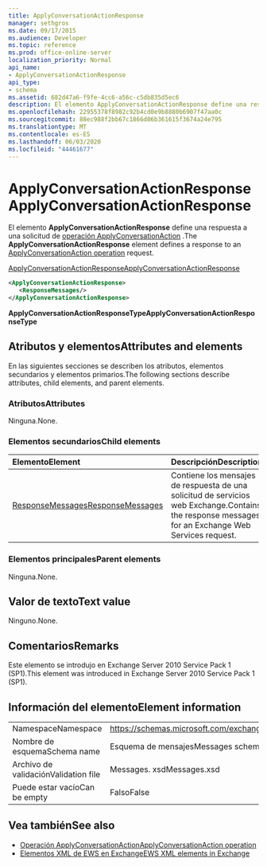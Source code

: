 ```yaml
---
title: ApplyConversationActionResponse
manager: sethgros
ms.date: 09/17/2015
ms.audience: Developer
ms.topic: reference
ms.prod: office-online-server
localization_priority: Normal
api_name:
- ApplyConversationActionResponse
api_type:
- schema
ms.assetid: 682d47a6-f9fe-4cc6-a56c-c5db835d5ec6
description: El elemento ApplyConversationActionResponse define una respuesta a una solicitud de operación ApplyConversationAction.
ms.openlocfilehash: 22955378f8982c92b4cd0e9b8880b6907f47aa0c
ms.sourcegitcommit: 88ec988f2bb67c1866d06b361615f3674a24e795
ms.translationtype: MT
ms.contentlocale: es-ES
ms.lasthandoff: 06/03/2020
ms.locfileid: "44461677"
---
```

# <a name="applyconversationactionresponse"></a><span data-ttu-id="1d4f0-103">ApplyConversationActionResponse</span><span class="sxs-lookup"><span data-stu-id="1d4f0-103">ApplyConversationActionResponse</span></span>

<span data-ttu-id="1d4f0-104">El elemento **ApplyConversationActionResponse** define una respuesta a una solicitud de [operación ApplyConversationAction](applyconversationaction-operation.md) .</span><span class="sxs-lookup"><span data-stu-id="1d4f0-104">The **ApplyConversationActionResponse** element defines a response to an [ApplyConversationAction operation](applyconversationaction-operation.md) request.</span></span> 
  
[<span data-ttu-id="1d4f0-105">ApplyConversationActionResponse</span><span class="sxs-lookup"><span data-stu-id="1d4f0-105">ApplyConversationActionResponse</span></span>](applyconversationactionresponse.md)
  
```XML
<ApplyConversationActionResponse>
   <ResponseMessages/>
</ApplyConversationActionResponse>
```

 <span data-ttu-id="1d4f0-106">**ApplyConversationActionResponseType**</span><span class="sxs-lookup"><span data-stu-id="1d4f0-106">**ApplyConversationActionResponseType**</span></span>
## <a name="attributes-and-elements"></a><span data-ttu-id="1d4f0-107">Atributos y elementos</span><span class="sxs-lookup"><span data-stu-id="1d4f0-107">Attributes and elements</span></span>

<span data-ttu-id="1d4f0-108">En las siguientes secciones se describen los atributos, elementos secundarios y elementos primarios.</span><span class="sxs-lookup"><span data-stu-id="1d4f0-108">The following sections describe attributes, child elements, and parent elements.</span></span>
  
### <a name="attributes"></a><span data-ttu-id="1d4f0-109">Atributos</span><span class="sxs-lookup"><span data-stu-id="1d4f0-109">Attributes</span></span>

<span data-ttu-id="1d4f0-110">Ninguna.</span><span class="sxs-lookup"><span data-stu-id="1d4f0-110">None.</span></span>
  
### <a name="child-elements"></a><span data-ttu-id="1d4f0-111">Elementos secundarios</span><span class="sxs-lookup"><span data-stu-id="1d4f0-111">Child elements</span></span>

|<span data-ttu-id="1d4f0-112">**Elemento**</span><span class="sxs-lookup"><span data-stu-id="1d4f0-112">**Element**</span></span>|<span data-ttu-id="1d4f0-113">**Descripción**</span><span class="sxs-lookup"><span data-stu-id="1d4f0-113">**Description**</span></span>|
|:-----|:-----|
|[<span data-ttu-id="1d4f0-114">ResponseMessages</span><span class="sxs-lookup"><span data-stu-id="1d4f0-114">ResponseMessages</span></span>](responsemessages.md) <br/> |<span data-ttu-id="1d4f0-115">Contiene los mensajes de respuesta de una solicitud de servicios web Exchange.</span><span class="sxs-lookup"><span data-stu-id="1d4f0-115">Contains the response messages for an Exchange Web Services request.</span></span>  <br/> |
   
### <a name="parent-elements"></a><span data-ttu-id="1d4f0-116">Elementos principales</span><span class="sxs-lookup"><span data-stu-id="1d4f0-116">Parent elements</span></span>

<span data-ttu-id="1d4f0-117">Ninguna.</span><span class="sxs-lookup"><span data-stu-id="1d4f0-117">None.</span></span>
  
## <a name="text-value"></a><span data-ttu-id="1d4f0-118">Valor de texto</span><span class="sxs-lookup"><span data-stu-id="1d4f0-118">Text value</span></span>

<span data-ttu-id="1d4f0-119">Ninguno.</span><span class="sxs-lookup"><span data-stu-id="1d4f0-119">None.</span></span>
  
## <a name="remarks"></a><span data-ttu-id="1d4f0-120">Comentarios</span><span class="sxs-lookup"><span data-stu-id="1d4f0-120">Remarks</span></span>

<span data-ttu-id="1d4f0-121">Este elemento se introdujo en Exchange Server 2010 Service Pack 1 (SP1).</span><span class="sxs-lookup"><span data-stu-id="1d4f0-121">This element was introduced in Exchange Server 2010 Service Pack 1 (SP1).</span></span>
  
## <a name="element-information"></a><span data-ttu-id="1d4f0-122">Información del elemento</span><span class="sxs-lookup"><span data-stu-id="1d4f0-122">Element information</span></span>

|||
|:-----|:-----|
|<span data-ttu-id="1d4f0-123">Namespace</span><span class="sxs-lookup"><span data-stu-id="1d4f0-123">Namespace</span></span>  <br/> |https://schemas.microsoft.com/exchange/services/2006/messages  <br/> |
|<span data-ttu-id="1d4f0-124">Nombre de esquema</span><span class="sxs-lookup"><span data-stu-id="1d4f0-124">Schema name</span></span>  <br/> |<span data-ttu-id="1d4f0-125">Esquema de mensajes</span><span class="sxs-lookup"><span data-stu-id="1d4f0-125">Messages schema</span></span>  <br/> |
|<span data-ttu-id="1d4f0-126">Archivo de validación</span><span class="sxs-lookup"><span data-stu-id="1d4f0-126">Validation file</span></span>  <br/> |<span data-ttu-id="1d4f0-127">Messages. xsd</span><span class="sxs-lookup"><span data-stu-id="1d4f0-127">Messages.xsd</span></span>  <br/> |
|<span data-ttu-id="1d4f0-128">Puede estar vacío</span><span class="sxs-lookup"><span data-stu-id="1d4f0-128">Can be empty</span></span>  <br/> |<span data-ttu-id="1d4f0-129">Falso</span><span class="sxs-lookup"><span data-stu-id="1d4f0-129">False</span></span>  <br/> |
   
## <a name="see-also"></a><span data-ttu-id="1d4f0-130">Vea también</span><span class="sxs-lookup"><span data-stu-id="1d4f0-130">See also</span></span>

- [<span data-ttu-id="1d4f0-131">Operación ApplyConversationAction</span><span class="sxs-lookup"><span data-stu-id="1d4f0-131">ApplyConversationAction operation</span></span>](applyconversationaction-operation.md)
- [<span data-ttu-id="1d4f0-132">Elementos XML de EWS en Exchange</span><span class="sxs-lookup"><span data-stu-id="1d4f0-132">EWS XML elements in Exchange</span></span>](ews-xml-elements-in-exchange.md)

